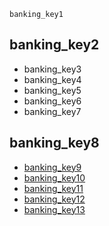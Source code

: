 ```ngMeta
banking_key1
```
## banking_key2
* banking_key3
* banking_key4
* banking_key5
* banking_key6
* banking_key7
## banking_key8
* [banking_key9](https://www.thebalance.com/what-is-banking-3305812)
* [banking_key10](http://www.technofunc.com/index.php/domain-knowledge/banking-domain/item/what-is-a-bank)
* [banking_key11](https://www.thebalance.com/what-is-interest-315436)
* [banking_key12](https://youtu.be/UMAELCrJxt0)
* [banking_key13](https://youtu.be/SaGmRqL-B2c)

